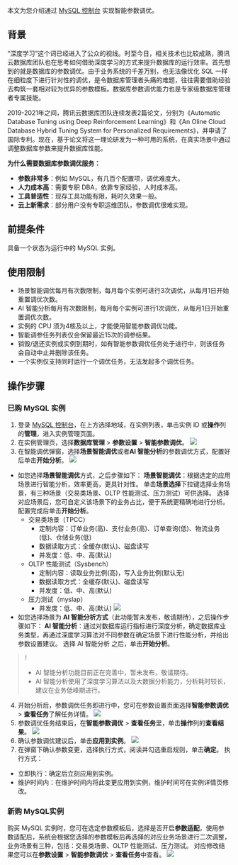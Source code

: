 本文为您介绍通过 [MySQL 控制台](https://console.cloud.tencent.com/cdb) 实现智能参数调优。

## 背景
“深度学习”这个词已经进入了公众的视线。时至今日，相关技术也比较成熟，腾讯云数据库团队也在思考如何借助深度学习的方式来提升数据库的运行效率。首先想到的就是数据库的参数调优。由于业务系统的千差万别，也无法像优化 SQL 一样在细粒度下进行针对性的调优，是令数据库管理者头痛的难题，往往需要借助经验去构筑一套相对较为优异的参数模板。数据库参数调优能力也是专家级数据库管理者专属技能。

2019-2021年之间，腾讯云数据库团队连续发表2篇论文，分别为《Automatic Database Tuning using Deep Reinforcement Learning》和《An Oline Cloud Database Hybrid Tuning System for Personalized Requirements》，并申请了国际专利。现在，基于论文将这一理论研发为一种可用的系统，在真实场景中通过调整数据库参数来提升数据库性能。

**为什么需要数据库参数调优服务：**
- **参数非常多**：例如 MySQL，有几百个配置项，调优难度大。
- **人力成本高**：需要专职 DBA，依靠专家经验，人时成本高。
- **工具普适性**：现存工具功能有限，耗时久效果一般。
- **云上新需求**：部分用户没有专职运维团队，参数调优很难实现。

## 前提条件
具备一个状态为运行中的 MySQL 实例。

## 使用限制
- 场景智能调优每月有次数限制，每月每个实例可进行3次调优，从每月1日开始重置调优次数。
- AI 智能分析每月有次数限制，每月每个实例可进行1次调优，从每月1日开始重置调优次数。
- 实例的 CPU 须为4核及以上，才能使用智能参数调优功能。
- 智能调参任务列表仅会保留最近15次的调参结果。
- 销毁/退还实例或实例到期时，如有智能参数调优任务处于进行中，则该任务会自动中止并删除该任务。
- 一个实例仅支持同时运行一个调优任务，无法发起多个调优任务。

## 操作步骤
### 已购 MySQL 实例
1. 登录 [MySQL 控制台](https://console.cloud.tencent.com/cdb)，在上方选择地域，在实例列表，单击实例 ID 或**操作**列的**管理**，进入实例管理页面。
2. 在实例管理页，选择**数据库管理** > **参数设置** > **智能参数调优**。
![](https://qcloudimg.tencent-cloud.cn/raw/a47a13ac9bd3b78dc22247f89192efe6.png)
3. 在智能调优弹窗，选择**场景智能调优**或者**AI 智能分析**的参数调优方式，配置好后单击**开始分析**。
![](https://qcloudimg.tencent-cloud.cn/raw/6b8989e6b5bb20581d0fa8a88741afc5.png)
 - 如您选择**场景智能调优**方式，之后步骤如下：
**场景智能调优**：根据选定的应用场景进行智能分析，效率更高，更具针对性。
 单击**场景选择**下拉键选择业务场景，有三种场景（交易类场景、OLTP 性能测试、压力测试）可供选择。
 选择对应场景后，您可自定义该场景下的业务占比，便于系统更精确地进行分析。配置完成后单击**开始分析**。
    - 交易类场景（TPCC）
      - 定制内容：订单业务(高)、支付业务(高)、订单查询(低)、物流业务(低)、仓储业务(低)
      - 数据读取方式：全缓存(默认)、磁盘读写
      - 并发度：低、中、高(默认)
    - OLTP 性能测试（Sysbench）
      - 定制内容：读取业务比例(高)，写入业务比例(默认无)
      - 数据读取方式：全缓存(默认)、磁盘读写
      - 并发度：低、中、高(默认)
    - 压力测试（myslap）
      - 并发度：低、中、高(默认)
![](https://qcloudimg.tencent-cloud.cn/raw/88cb851830c45c3626d126fa5140e26f.png)
 - 如您选择场景为 **AI 智能分析方式**（此功能暂未发布，敬请期待），之后操作步骤如下：
**AI 智能分析**：通过对数据库运行指标进行深度分析，确定数据库业务类型，再通过深度学习算法对不同参数在确定场景下进行性能分析，并给出参数设置建议。
选择 AI 智能分析 之后，单击**开始分析**。
>!
>- AI 智能分析功能目前正在完善中，暂未发布，敬请期待。
>- AI 智能分析使用了深度学习算法以及大数据分析能力，分析耗时较长，建议在业务低峰期进行。
4. 开始分析后，参数调优任务即进行中，您可在参数设置页面选择**智能参数调优** > **查看任务**了解任务详情。
![](https://qcloudimg.tencent-cloud.cn/raw/87b954625c51a759330c08bcf9a7436b.png)
5. 参数调优任务结束后，在**智能参数调优** > **查看任务**里，单击**操作**列的**查看结果**。
![](https://qcloudimg.tencent-cloud.cn/raw/6edf45c85bbcbb9c6013ee51532ba3e2.png)
6. 确认参数调优建议后，单击**应用到实例**。
![](https://qcloudimg.tencent-cloud.cn/raw/91759a37db1eb0f3d161e5576cdeb790.png)
7. 在弹窗下确认参数变更，选择执行方式，阅读并勾选重启规则，单击**确定**。
执行方式：
  - 立即执行：确定后立刻应用到实例。
  - 维护时间内：在维护时间内将此变更应用到实例，维护时间可在实例详情页修改。

### 新购 MySQL实例
购买 MySQL 实例时，您可在选定参数模板后，选择是否开启**参数适配**，使用参数适配后，系统会根据您选择的参数模板后再选择的对应业务场景进行二次调整，业务场景有三种，包括：交易类场景、OLTP 性能测试、压力测试。
对应修改结果您可以在**参数设置** > **智能参数调优** > **查看任务**中查看。
![](https://qcloudimg.tencent-cloud.cn/raw/1fac3b949be702d83640f95ae3b4a044.png)

